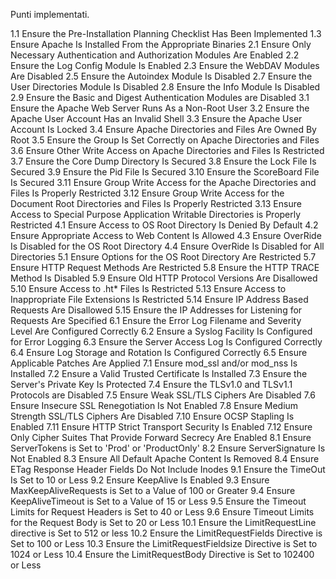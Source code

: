 Punti implementati.

1.1	Ensure the Pre-Installation Planning Checklist Has Been Implemented
1.3	Ensure Apache Is Installed From the Appropriate Binaries
2.1	Ensure Only Necessary Authentication and Authorization Modules Are Enabled
2.2	Ensure the Log Config Module Is Enabled
2.3	Ensure the WebDAV Modules Are Disabled
2.5	Ensure the Autoindex Module Is Disabled
2.7	Ensure the User Directories Module Is Disabled
2.8	Ensure the Info Module Is Disabled
2.9	Ensure the Basic and Digest Authentication Modules are Disabled
3.1	Ensure the Apache Web Server Runs As a Non-Root User
3.2	Ensure the Apache User Account Has an Invalid Shell
3.3	Ensure the Apache User Account Is Locked
3.4	Ensure Apache Directories and Files Are Owned By Root
3.5	Ensure the Group Is Set Correctly on Apache Directories and Files
3.6	Ensure Other Write Access on Apache Directories and Files Is Restricted
3.7	Ensure the Core Dump Directory Is Secured
3.8	Ensure the Lock File Is Secured
3.9	Ensure the Pid File Is Secured
3.10	Ensure the ScoreBoard File Is Secured
3.11	Ensure Group Write Access for the Apache Directories and Files Is Properly Restricted
3.12	Ensure Group Write Access for the Document Root Directories and Files Is Properly Restricted
3.13	Ensure Access to Special Purpose Application Writable Directories is Properly Restricted
4.1	Ensure Access to OS Root Directory Is Denied By Default
4.2	Ensure Appropriate Access to Web Content Is Allowed
4.3	Ensure OverRide Is Disabled for the OS Root Directory
4.4	Ensure OverRide Is Disabled for All Directories
5.1	Ensure Options for the OS Root Directory Are Restricted
5.7	Ensure HTTP Request Methods Are Restricted
5.8	Ensure the HTTP TRACE Method Is Disabled
5.9	Ensure Old HTTP Protocol Versions Are Disallowed
5.10	Ensure Access to .ht* Files Is Restricted
5.13	Ensure Access to Inappropriate File Extensions Is Restricted
5.14	Ensure IP Address Based Requests Are Disallowed
5.15	Ensure the IP Addresses for Listening for Requests Are Specified
6.1	Ensure the Error Log Filename and Severity Level Are Configured Correctly
6.2	Ensure a Syslog Facility Is Configured for Error Logging
6.3	Ensure the Server Access Log Is Configured Correctly
6.4	Ensure Log Storage and Rotation Is Configured Correctly
6.5	Ensure Applicable Patches Are Applied
7.1	Ensure mod_ssl and/or mod_nss Is Installed
7.2	Ensure a Valid Trusted Certificate Is Installed
7.3	Ensure the Server's Private Key Is Protected
7.4	Ensure the TLSv1.0 and TLSv1.1 Protocols are Disabled
7.5	Ensure Weak SSL/TLS Ciphers Are Disabled
7.6	Ensure Insecure SSL Renegotiation Is Not Enabled
7.8	Ensure Medium Strength SSL/TLS Ciphers Are Disabled
7.10	Ensure OCSP Stapling Is Enabled
7.11	Ensure HTTP Strict Transport Security Is Enabled
7.12	Ensure Only Cipher Suites That Provide Forward Secrecy Are Enabled
8.1	Ensure ServerTokens is Set to 'Prod' or 'ProductOnly'
8.2	Ensure ServerSignature Is Not Enabled
8.3	Ensure All Default Apache Content Is Removed
8.4	Ensure ETag Response Header Fields Do Not Include Inodes
9.1	Ensure the TimeOut Is Set to 10 or Less
9.2	Ensure KeepAlive Is Enabled
9.3	Ensure MaxKeepAliveRequests is Set to a Value of 100 or Greater
9.4	Ensure KeepAliveTimeout is Set to a Value of 15 or Less
9.5	Ensure the Timeout Limits for Request Headers is Set to 40 or Less
9.6	Ensure Timeout Limits for the Request Body is Set to 20 or Less
10.1	Ensure the LimitRequestLine directive is Set to 512 or less
10.2	Ensure the LimitRequestFields Directive is Set to 100 or Less
10.3	Ensure the LimitRequestFieldsize Directive is Set to 1024 or Less
10.4	Ensure the LimitRequestBody Directive is Set to 102400 or Less
